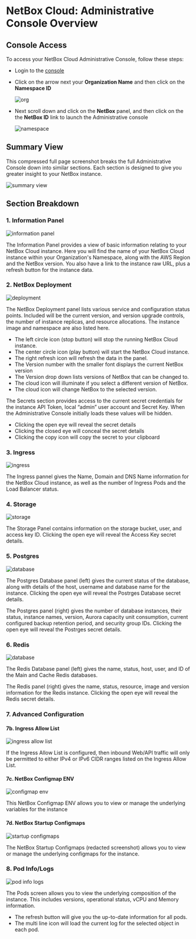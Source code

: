 # NetBox Cloud: Administrative Console Overview

## Console Access
To access your NetBox Cloud Administrative Console, follow these steps: 

- Login to the [console](https://console.netboxlabs.com/)
- Click on the arrow next your **Organization Name** and then click on the **Namespace ID**

    ![org](../images/console/orgs.png)

- Next scroll down and click on the **NetBox** panel, and then click on the the **NetBox ID** link to launch the Administrative console

    ![namespace](../images/console/netbox.png)

## Summary View
This compressed full page screenshot breaks the full Administrative Console down into similar sections.  Each section is designed to give you greater insight to your NetBox instance.

![summary view](../images/console/console_summary_view.png)

## Section Breakdown

### 1. Information Panel

![information panel](../images/console/info_panel.png)

The Information Panel provides a view of basic information relating to your NetBox Cloud instance.  Here you will find the name of your NetBox Cloud instance within your Organization's Namespace, along with the AWS Region and the NetBox version. You also have a link to the instance raw URL, plus a refresh button for the instance data. 

### 2. NetBox Deployment 

![deployment](../images/console/deployment.png)

The NetBox Deployment panel lists various service and configuration status points.  Included will be the current version, and version upgrade controls, the number of instance replicas, and resource allocations. The instance image and namespace are also listed here.  

- The left circle icon (stop button) will stop the running NetBox Cloud instance.
- The center circle icon (play button) will start the NetBox Cloud instance.
- The right refresh icon will refresh the data in the panel. 
- The Version number with the smaller font displays the current NetBox version
- The Version drop down lists versions of NetBox that can be changed to.
- The cloud icon will illuminate if you select a different version of NetBox.
- The cloud icon will change NetBox to the selected version.

The Secrets section provides access to the current secret credentials for the instance API Token, local “admin” user account and Secret Key.  When the Administrative Console initially loads these values will be hidden.  

- Clicking the open eye will reveal the secret details
- Clicking the closed eye will conceal the secret details
- Clicking the copy icon will copy the secret to your clipboard

### 3. Ingress

![ingress](../images/console/ingress.png)

The Ingress pannel gives the Name, Domain and DNS Name information for the NetBox Cloud instance, as well as the number of Ingress Pods and the Load Balancer status.

### 4. Storage

![storage](../images/console/storage.png)

The Storage Panel contains information on the storage bucket, user, and access key ID. Clicking the open eye will reveal the Access Key secret details.

### 5. Postgres

![database](../images/console/database.png)

The Postgres Database panel (left) gives the current status of the database, along with details of the host, username and database name for the instance. Clicking the open eye will reveal the Postrges Database secret details.

The Postgres panel (right) gives the number of database instances, their status, instance names, version, Aurora capacity unit consumption, current configured backup retention period, and security group IDs. Clicking the open eye will reveal the Postrges secret details.

### 6. Redis

![database](../images/console/redis.png)

The Redis Database panel (left) gives the name, status, host, user, and ID of the Main and Cache Redis databases. 

The Redis panel (right) gives the name, status, resource, image and version information for the Redis instance. Clicking the open eye will reveal the Redis secret details.


### 7. Advanced Configuration

#### 7b. Ingress Allow List

![ingress allow list](../images/console/ingress_allow_list.png)

If the Ingress Allow List is configured, then inbound Web/API traffic will only be permitted to either IPv4 or IPv6 CIDR ranges listed on the Ingress Allow List. 

#### 7c. NetBox Configmap ENV

![configmap env](../images/console/configmap_env_full.png)

This NetBox Configmap ENV allows you to view or manage the underlying variables for the instance

#### 7d. NetBox Startup Configmaps

![startup configmaps](../images/console/startup_configmaps.png)

The NetBox Startup Configmaps (redacted screenshot) allows you to view or manage the underlying configmaps for the instance.

### 8. Pod Info/Logs

![pod info logs](../images/console/pods.png)

The Pods screen allows you to view the underlying composition of the instance.  This includes versions, operational status, vCPU and Memory information.

- The refresh button will give you the up-to-date information for all pods.
- The multi line icon will load the current log for the selected object in each pod.
